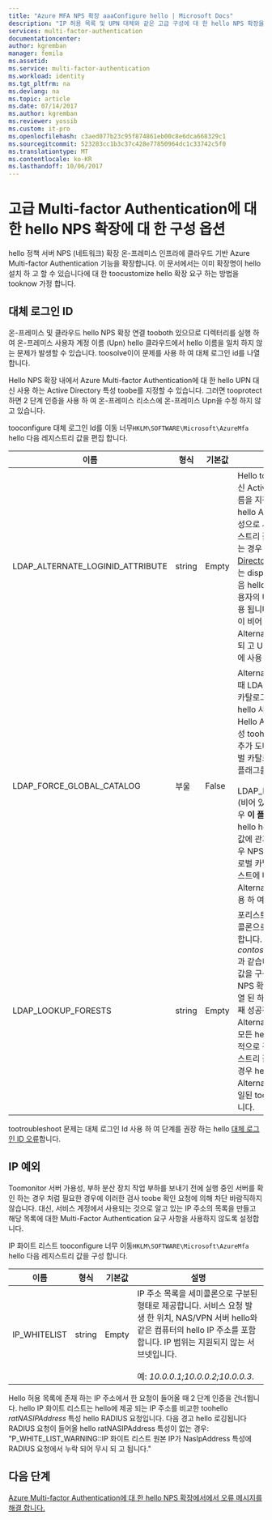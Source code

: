 ```yaml
---
title: "Azure MFA NPS 확장 aaaConfigure hello | Microsoft Docs"
description: "IP 허용 목록 및 UPN 대체와 같은 고급 구성에 대 한 hello NPS 확장을 설치한 후 다음이 단계를 사용 합니다."
services: multi-factor-authentication
documentationcenter: 
author: kgremban
manager: femila
ms.assetid: 
ms.service: multi-factor-authentication
ms.workload: identity
ms.tgt_pltfrm: na
ms.devlang: na
ms.topic: article
ms.date: 07/14/2017
ms.author: kgremban
ms.reviewer: yossib
ms.custom: it-pro
ms.openlocfilehash: c3aed077b23c95f874861eb00c8e6dca668329c1
ms.sourcegitcommit: 523283cc1b3c37c428e77850964dc1c33742c5f0
ms.translationtype: MT
ms.contentlocale: ko-KR
ms.lasthandoff: 10/06/2017
---
```

# <a name="advanced-configuration-options-for-hello-nps-extension-for-multi-factor-authentication"></a>고급 Multi-factor Authentication에 대 한 hello NPS 확장에 대 한 구성 옵션

hello 정책 서버 NPS (네트워크) 확장 온-프레미스 인프라에 클라우드 기반 Azure Multi-factor Authentication 기능을 확장합니다. 이 문서에서는 이미 확장명이 hello 설치 하 고 할 수 있습니다에 대 한 toocustomize hello 확장 요구 하는 방법을 tooknow 가정 합니다. 

## <a name="alternate-login-id"></a>대체 로그인 ID

온-프레미스 및 클라우드 hello NPS 확장 연결 tooboth 있으므로 디렉터리를 실행 하 여 온-프레미스 사용자 계정 이름 (Upn) hello 클라우드에서 hello 이름을 일치 하지 않는 문제가 발생할 수 있습니다. toosolve이이 문제를 사용 하 여 대체 로그인 id를 나열 합니다. 

Hello NPS 확장 내에서 Azure Multi-factor Authentication에 대 한 hello UPN 대신 사용 하는 Active Directory 특성 toobe를 지정할 수 있습니다. 그러면 tooprotect 하면 2 단계 인증을 사용 하 여 온-프레미스 리소스에 온-프레미스 Upn을 수정 하지 않고 있습니다. 

tooconfigure 대체 로그인 Id를 이동 너무`HKLM\SOFTWARE\Microsoft\AzureMfa` hello 다음 레지스트리 값을 편집 합니다.

| 이름 | 형식 | 기본값 | 설명 |
| ---- | ---- | ------------- | ----------- |
| LDAP_ALTERNATE_LOGINID_ATTRIBUTE | string | Empty | Hello toouse hello UPN 대신 Active Directory 특성 이름을 지정 합니다. 이 특성은 hello AlternateLoginId 특성으로 사용 됩니다. 이 레지스트리 값은 tooa를 설정 하는 경우 [유효한 Active Directory 특성](https://msdn.microsoft.com/library/ms675090.aspx) (예: 메일 또는 displayName)에 대해 다음 hello 특성의 값 hello 사용자의 UPN 대신 인증에 사용 됩니다. 이 레지스트리 값이 비어 구성 다음 AlternateLoginId 비활성화 되 고 UPN hello 사용자 인증에 사용 됩니다. |
| LDAP_FORCE_GLOBAL_CATALOG | 부울 | False | AlternateLoginId를 조회할 때 LDAP 검색을 위해 글로벌 카탈로그의 플래그 tooforce hello 사용이를 사용 합니다. Hello AlternateLoginId 특성 toohello 글로벌 카탈로그 추가 도메인 컨트롤러를 글로벌 카탈로그로 구성 하 고이 플래그를 설정 합니다. <br><br> LDAP_LOOKUP_FORESTS (비어 있지 않음), 구성 된 경우 **이 플래그를 true로 적용**hello hello 레지스트리 설정 값에 관계 없이 합니다. 이 경우 NPS 확장 hello hello 글로벌 카탈로그 toobe 각 포리스트에 대 한 hello AlternateLoginId 특성을 사용 하 여 구성 해야 합니다. |
| LDAP_LOOKUP_FORESTS | string | Empty | 포리스트 toosearch의 세미콜론으로 구분 된 목록을 제공 합니다. 예를 들어 *contoso.com;foobar.com*과 같습니다. 이 레지스트리 값을 구성 하는 경우 hello NPS 확장 hello 순서 대로 나열 된 하 고 하 던 hello 첫 번째 성공적인 AlternateLoginId 값을 반환 모든 hello 포리스트에 반복적으로 검색 합니다. 이 레지스트리 값이 구성 되지 않은 경우 hello AlternateLoginId 조회 예외일된 toohello 현재 도메인입니다.|

tootroubleshoot 문제는 대체 로그인 Id 사용 하 여 단계를 권장 하는 hello [대체 로그인 ID 오류](multi-factor-authentication-nps-errors.md#alternate-login-id-errors)합니다.

## <a name="ip-exceptions"></a>IP 예외

Toomonitor 서버 가용성, 부하 분산 장치 작업 부하를 보내기 전에 실행 중인 서버를 확인 하는 경우 처럼 필요한 경우에 이러한 검사 toobe 확인 요청에 의해 차단 바람직하지 않습니다. 대신, 서비스 계정에서 사용되는 것으로 알고 있는 IP 주소의 목록을 만들고 해당 목록에 대한 Multi-Factor Authentication 요구 사항을 사용하지 않도록 설정합니다. 

IP 화이트 리스트 tooconfigure 너무 이동`HKLM\SOFTWARE\Microsoft\AzureMfa` hello 다음 레지스트리 값을 구성 합니다. 

| 이름 | 형식 | 기본값 | 설명 |
| ---- | ---- | ------------- | ----------- |
| IP_WHITELIST | string | Empty | IP 주소 목록을 세미콜론으로 구분된 형태로 제공합니다. 서비스 요청 발생 한 위치, NAS/VPN 서버 hello와 같은 컴퓨터의 hello IP 주소를 포함 합니다. IP 범위는 지원되지 않는 서브넷입니다. <br><br> 예: *10.0.0.1;10.0.0.2;10.0.0.3*.

Hello 허용 목록에 존재 하는 IP 주소에서 한 요청이 들어올 때 2 단계 인증을 건너뜁니다. hello IP 화이트 리스트는 hello에 제공 되는 IP 주소를 비교한 toohello *ratNASIPAddress* 특성 hello RADIUS 요청입니다. 다음 경고 hello 로깅됩니다 RADIUS 요청이 들어올 hello ratNASIPAddress 특성이 없는 경우: "P_WHITE_LIST_WARNING::IP 화이트 리스트 원본 IP가 NasIpAddress 특성에 RADIUS 요청에서 누락 되어 무시 되 고 됩니다."

## <a name="next-steps"></a>다음 단계

[Azure Multi-factor Authentication에 대 한 hello NPS 확장에서에서 오류 메시지를 해결 합니다.](multi-factor-authentication-nps-errors.md)
